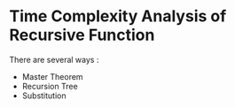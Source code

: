 # Time Complexity Analysis of Recursive Function

There are several ways :

- Master Theorem
- Recursion Tree
- Substitution



<br>





